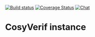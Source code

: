 [![Build status](https://app.wercker.com/status/f52fc90552bc27ac668414b5ce24bdd1/s/master "wercker status")](https://app.wercker.com/project/byKey/f52fc90552bc27ac668414b5ce24bdd1)
[![Coverage Status](https://coveralls.io/repos/github/saucisson/cosy-instance/badge.svg?branch=HEAD)](https://coveralls.io/github/saucisson/cosy-instance?branch=HEAD)
[![Chat](https://badges.gitter.im/cosyverif/instance.svg)](https://gitter.im/cosyverif/instance?utm_source=badge&utm_medium=badge&utm_campaign=pr-badge&utm_content=badge)

# CosyVerif instance
